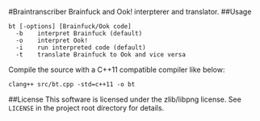 #Braintranscriber
Brainfuck and Ook! interpterer and translator.
##Usage

```
bt [-options] [Brainfuck/Ook code]
  -b	interpret Brainfuck (default)
  -o	interpret Ook!
  -i	run interpreted code (default)
  -t	translate Brainfuck to Ook and vice versa
```
Compile the source with a C++11 compatible compiler like below:

```
clang++ src/bt.cpp -std=c++11 -o bt
```

##License
This software is licensed under the zlib/libpng license.
See `LICENSE` in the project root directory for details.
